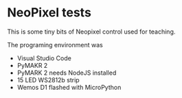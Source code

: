# NeoPixel tests

This is some tiny bits of Neopixel control used for teaching.

The programing environment was
 * Visual Studio Code
 * PyMAKR 2
 * PyMARK 2 needs NodeJS installed
 * 15 LED WS2812b strip
 * Wemos D1 flashed with MicroPython


